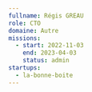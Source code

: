 ```yaml
---
fullname: Régis GREAU 
role: CTO
domaine: Autre
missions:
  - start: 2022-11-03
    end: 2023-04-03
    status: admin
startups:
  - la-bonne-boite
---
```



